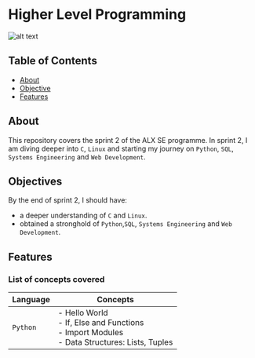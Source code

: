 # Higher Level Programming
![alt text](https://pbs.twimg.com/profile_images/1598046444467982352/zgotfroP_400x400.jpg)

## Table of Contents
- [About](#about)
- [Objective](#objective)
- [Features](#features)

## About
This repository covers the sprint 2 of the ALX SE programme. In sprint 2, I am diving deeper into `C`, `Linux` and starting my journey on `Python`, `SQL`, `Systems Engineering` and `Web Development`.

## Objectives
By the end of sprint 2, I should have:
- a deeper understanding of `C` and `Linux`.
- obtained a stronghold of `Python`,`SQL`, `Systems Engineering` and `Web Development`.

## Features
### List of concepts covered
| Language            | Concepts                                                                                  |
| ------------------- | ----------------------------------------------------------------------------------------- |
| `Python`            | - Hello World<br> - If, Else and Functions<br> - Import Modules<br> - Data Structures: Lists, Tuples |
